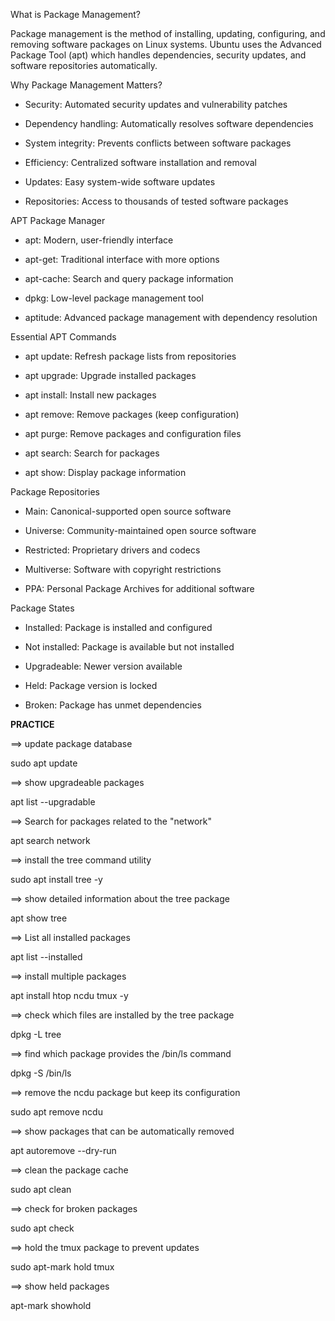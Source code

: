 What is Package Management?

Package management is the method of installing, updating, configuring, and removing software packages on Linux systems. Ubuntu uses the Advanced Package Tool (apt) which handles dependencies, security updates, and software repositories automatically.

Why Package Management Matters?

- Security: Automated security updates and vulnerability patches

- Dependency handling: Automatically resolves software dependencies

- System integrity: Prevents conflicts between software packages

- Efficiency: Centralized software installation and removal

- Updates: Easy system-wide software updates

- Repositories: Access to thousands of tested software packages

APT Package Manager

- apt: Modern, user-friendly interface

- apt-get: Traditional interface with more options

- apt-cache: Search and query package information

- dpkg: Low-level package management tool

- aptitude: Advanced package management with dependency resolution

Essential APT Commands

- apt update: Refresh package lists from repositories

- apt upgrade: Upgrade installed packages

- apt install: Install new packages

- apt remove: Remove packages (keep configuration)

- apt purge: Remove packages and configuration files

- apt search: Search for packages

- apt show: Display package information

Package Repositories

- Main: Canonical-supported open source software

- Universe: Community-maintained open source software

- Restricted: Proprietary drivers and codecs

- Multiverse: Software with copyright restrictions

- PPA: Personal Package Archives for additional software

Package States

- Installed: Package is installed and configured

- Not installed: Package is available but not installed

- Upgradeable: Newer version available

- Held: Package version is locked

- Broken: Package has unmet dependencies

**PRACTICE**

==> update package database

sudo apt update

==> show upgradeable packages

apt list --upgradable

==> Search for packages related to the "network"

apt search network

==> install the tree command utility

sudo apt install tree -y

==> show detailed information about the tree package

apt show tree

==> List all installed packages

apt list --installed

==> install multiple packages

apt install htop ncdu tmux -y

==> check which files are installed by the tree package

dpkg -L tree

==> find which package provides the /bin/ls command

dpkg -S /bin/ls

==> remove the ncdu package but keep its configuration

sudo apt remove ncdu

==> show packages that can be automatically removed

apt autoremove --dry-run

==> clean the package cache

sudo apt clean

==> check for broken packages

sudo apt check

==> hold the tmux package to prevent updates

sudo apt-mark hold tmux

==> show held packages

apt-mark showhold

